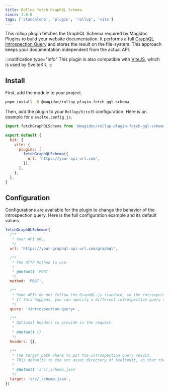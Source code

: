 ```yaml
---
title: Rollup fetch GraphQL Schema
since: 1.0.0
tags: ['standalone', 'plugin', 'rollup', 'vite']
---
```


This rollup plugin fetches the GraphQL Schema required by Magidoc Plugins to build your website documentation. It performs a full [GraphQL Introspection Query](https://graphql.org/learn/introspection/) and stores the result on the file-system. This approach keeps your documentation independent from the actual API.

:::notification type="info"
This plugin is also compatible with [ViteJS](https://vitejs.dev/), which is used by SvelteKit.
:::
## Install

First, add the module to your project.

```bash
pnpm install -D @magidoc/rollup-plugin-fetch-gql-schema
```

Then, add the plugin to your `Rollup/ViteJS` configuration. Here is an example for a `svelte.config.js`.

```javascript
import fetchGraphQLSchema from '@magidoc/rollup-plugin-fetch-gql-schema'

export default {
  kit: {
    vite: {
      plugins: [
        fetchGraphQLSchema({
          url: 'https://your-api-url.com',
        }),
      ],
    },
  },
}
```

## Configuration

Configurations are available for the plugin to change the behavior of the introspection query. Here is the full configuration example and its default values.

```javascript
fetchGraphQLSchema({
  /**
   * Your API URL.
   */
  url: 'https://your-graphql-api-url.com/graphql',

  /**
   * The HTTP Method to use.
   *
   * @default 'POST'
   */
  method: 'POST',

  /**
   * Some APIs do not follow the GraphQL.js standard, so the introspection may be invalid for your API.
   * If this happens, you can specify a different introspection query to use.
   */
  query: '<introspection-query>',

  /**
   * Optional headers to provide in the request.
   *
   * @default {}
   */
  headers: {},
  
  /**
   * The target path where to put the introspection query result.
   * This defaults to the src asset directory of SvelteKit, so that the asset can be imported directly.
   *
   * @default 'src/_schema.json'
   */
  target: 'src/_schema.json',
})
```
